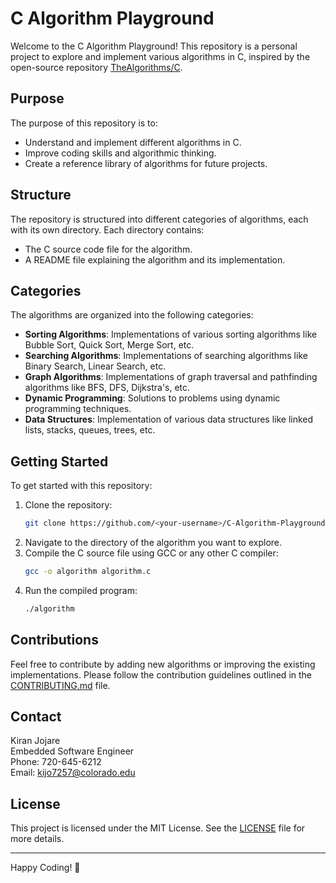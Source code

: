 # C Algorithm Playground

Welcome to the C Algorithm Playground! This repository is a personal project to explore and implement various algorithms in C, inspired by the open-source repository [TheAlgorithms/C](https://github.com/TheAlgorithms/C).

## Purpose

The purpose of this repository is to:
- Understand and implement different algorithms in C.
- Improve coding skills and algorithmic thinking.
- Create a reference library of algorithms for future projects.

## Structure

The repository is structured into different categories of algorithms, each with its own directory. Each directory contains:
- The C source code file for the algorithm.
- A README file explaining the algorithm and its implementation.

## Categories

The algorithms are organized into the following categories:
- **Sorting Algorithms**: Implementations of various sorting algorithms like Bubble Sort, Quick Sort, Merge Sort, etc.
- **Searching Algorithms**: Implementations of searching algorithms like Binary Search, Linear Search, etc.
- **Graph Algorithms**: Implementations of graph traversal and pathfinding algorithms like BFS, DFS, Dijkstra's, etc.
- **Dynamic Programming**: Solutions to problems using dynamic programming techniques.
- **Data Structures**: Implementation of various data structures like linked lists, stacks, queues, trees, etc.

## Getting Started

To get started with this repository:
1. Clone the repository:
    ```bash
    git clone https://github.com/<your-username>/C-Algorithm-Playground.git
    ```
2. Navigate to the directory of the algorithm you want to explore.
3. Compile the C source file using GCC or any other C compiler:
    ```bash
    gcc -o algorithm algorithm.c
    ```
4. Run the compiled program:
    ```bash
    ./algorithm
    ```

## Contributions

Feel free to contribute by adding new algorithms or improving the existing implementations. Please follow the contribution guidelines outlined in the [CONTRIBUTING.md](CONTRIBUTING.md) file.

## Contact

Kiran Jojare  
Embedded Software Engineer  
Phone: 720-645-6212  
Email: kijo7257@colorado.edu

## License

This project is licensed under the MIT License. See the [LICENSE](LICENSE) file for more details.

---

Happy Coding! 🚀
